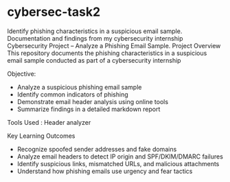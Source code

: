 # cybersec-task2
Identify phishing characteristics in a suspicious email sample.
Documentation and findings from my cybersecurity internship 
Cybersecurity Project – Analyze a Phishing Email Sample.
Project Overview This repository documents the phishing characteristics in a suspicious email sample conducted as part of a cybersecurity internship

Objective:

- Analyze a suspicious phishing email sample
- Identify common indicators of phishing
- Demonstrate email header analysis using online tools
- Summarize findings in a detailed markdown report

Tools Used : Header analyzer

Key Learning Outcomes

- Recognize spoofed sender addresses and fake domains
- Analyze email headers to detect IP origin and SPF/DKIM/DMARC failures
- Identify suspicious links, mismatched URLs, and malicious attachments
- Understand how phishing emails use urgency and fear tactics
